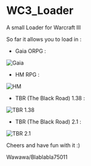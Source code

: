# WC3_Loader
A small Loader for Warcraft III

So far it allows you to load in :

- Gaia ORPG :

![Gaia](https://i.imgur.com/lOIvf4C.png)
- HM RPG :

![HM](https://i.imgur.com/D7cV0Sc.png)
- TBR (The Black Road) 1.38 :

![TBR 1.38](https://i.imgur.com/uqi5653.png)
- TBR (The Black Road) 2.1 :

![TBR 2.1](https://i.imgur.com/YSuuSXT.png)

Cheers and have fun with it :)

Wawawa/Blablabla75011
